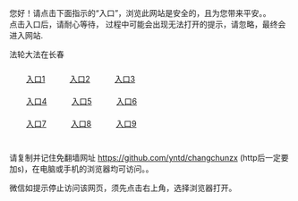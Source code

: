 您好！请点击下面指示的“入口”，浏览此网站是安全的，且为您带来平安。。 <br/>
点击入口后，请耐心等待， 过程中可能会出现无法打开的提示，请忽略，最终会进入网站. </br>

法轮大法在长春<br/>
<div style="padding:10px"><a style="margin:20px" target="_blank" href="https://d3d7cu5xq10wkh.cloudfront.net/2Qpsp?xfqldat" id="ccLink1" rel="nofollow">入口1</a> <a target="_blank" style="margin:20px" href="https://d2rly27nh66pa0.cloudfront.net/2Qpsp?ekjjvv" id="ccLink2" rel="nofollow">入口2</a> <a style="margin:20px" target="_blank" href="https://d2cuzlfdv5v6i9.cloudfront.net/2Qpsp?coulxaqr" id="ccLink3" rel="nofollow">入口3</a></div>

<div style="padding:10px" ><a style="margin:20px" target="_blank" href="https://d3d7cu5xq10wkh.cloudfront.net/2Qpsp?xfqldat" id="ccLink4" rel="nofollow">入口4</a> <a style="margin:20px" href="https://d2rly27nh66pa0.cloudfront.net/2Qpsp?ekjjvv" target="_blank" id="ccLink5" rel="nofollow">入口5</a> <a style="margin:20px" href="https://d2cuzlfdv5v6i9.cloudfront.net/2Qpsp?coulxaqr" target="_blank" id="ccLink6" rel="nofollow">入口6</a></div>

<div style="padding:10px"><a style="margin:20px" target="_blank" href="https://d3d7cu5xq10wkh.cloudfront.net/2Qpsp?xfqldat" id="ccLink7" rel="nofollow">入口7</a> <a style="margin:20px" href="https://d2rly27nh66pa0.cloudfront.net/2Qpsp?ekjjvv" target="_blank" id="ccLink8" rel="nofollow">入口8</a> <a style="margin:20px" target="_blank" href="https://d2cuzlfdv5v6i9.cloudfront.net/2Qpsp?coulxaqr" id="ccLink9" rel="nofollow">入口9</a></div>

<br/>



请复制并记住免翻墙网址 https://github.com/yntd/changchunzx (http后一定要加s)，在电脑或手机的浏览器均可访问。。<br/>

微信如提示停止访问该网页，须先点击右上角，选择浏览器打开。
